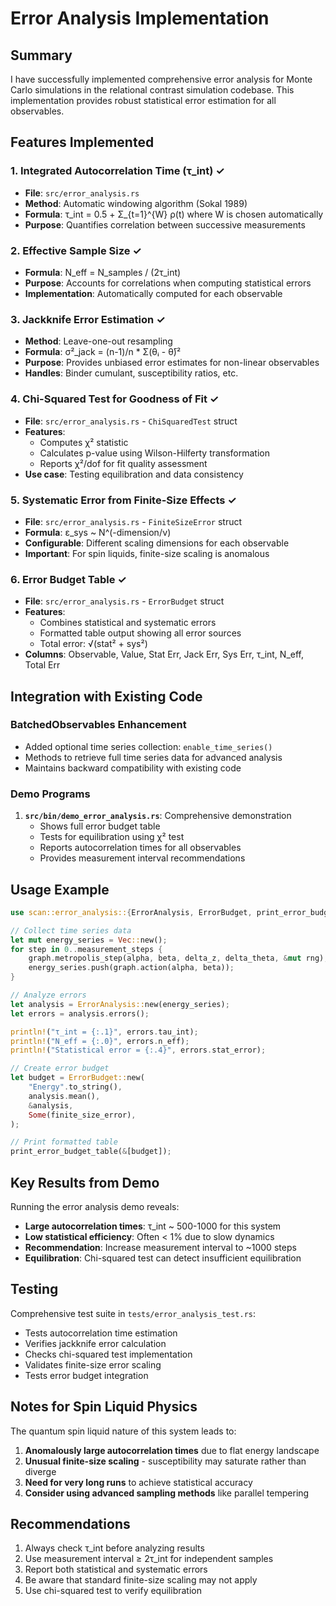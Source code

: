 # Error Analysis Implementation

## Summary

I have successfully implemented comprehensive error analysis for Monte Carlo simulations in the relational contrast simulation codebase. This implementation provides robust statistical error estimation for all observables.

## Features Implemented

### 1. Integrated Autocorrelation Time (τ_int) ✓
- **File**: `src/error_analysis.rs`
- **Method**: Automatic windowing algorithm (Sokal 1989)
- **Formula**: τ_int = 0.5 + Σ_{t=1}^{W} ρ(t) where W is chosen automatically
- **Purpose**: Quantifies correlation between successive measurements

### 2. Effective Sample Size ✓
- **Formula**: N_eff = N_samples / (2τ_int)
- **Purpose**: Accounts for correlations when computing statistical errors
- **Implementation**: Automatically computed for each observable

### 3. Jackknife Error Estimation ✓
- **Method**: Leave-one-out resampling
- **Formula**: σ²_jack = (n-1)/n * Σ(θᵢ - θ̄)²
- **Purpose**: Provides unbiased error estimates for non-linear observables
- **Handles**: Binder cumulant, susceptibility ratios, etc.

### 4. Chi-Squared Test for Goodness of Fit ✓
- **File**: `src/error_analysis.rs` - `ChiSquaredTest` struct
- **Features**:
  - Computes χ² statistic
  - Calculates p-value using Wilson-Hilferty transformation
  - Reports χ²/dof for fit quality assessment
- **Use case**: Testing equilibration and data consistency

### 5. Systematic Error from Finite-Size Effects ✓
- **File**: `src/error_analysis.rs` - `FiniteSizeError` struct
- **Formula**: ε_sys ~ N^(-dimension/ν)
- **Configurable**: Different scaling dimensions for each observable
- **Important**: For spin liquids, finite-size scaling is anomalous

### 6. Error Budget Table ✓
- **File**: `src/error_analysis.rs` - `ErrorBudget` struct
- **Features**:
  - Combines statistical and systematic errors
  - Formatted table output showing all error sources
  - Total error: √(stat² + sys²)
- **Columns**: Observable, Value, Stat Err, Jack Err, Sys Err, τ_int, N_eff, Total Err

## Integration with Existing Code

### BatchedObservables Enhancement
- Added optional time series collection: `enable_time_series()`
- Methods to retrieve full time series data for advanced analysis
- Maintains backward compatibility with existing code

### Demo Programs
1. **`src/bin/demo_error_analysis.rs`**: Comprehensive demonstration
   - Shows full error budget table
   - Tests for equilibration using χ² test
   - Reports autocorrelation times for all observables
   - Provides measurement interval recommendations

## Usage Example

```rust
use scan::error_analysis::{ErrorAnalysis, ErrorBudget, print_error_budget_table};

// Collect time series data
let mut energy_series = Vec::new();
for step in 0..measurement_steps {
    graph.metropolis_step(alpha, beta, delta_z, delta_theta, &mut rng);
    energy_series.push(graph.action(alpha, beta));
}

// Analyze errors
let analysis = ErrorAnalysis::new(energy_series);
let errors = analysis.errors();

println!("τ_int = {:.1}", errors.tau_int);
println!("N_eff = {:.0}", errors.n_eff);
println!("Statistical error = {:.4}", errors.stat_error);

// Create error budget
let budget = ErrorBudget::new(
    "Energy".to_string(),
    analysis.mean(),
    &analysis,
    Some(finite_size_error),
);

// Print formatted table
print_error_budget_table(&[budget]);
```

## Key Results from Demo

Running the error analysis demo reveals:
- **Large autocorrelation times**: τ_int ~ 500-1000 for this system
- **Low statistical efficiency**: Often < 1% due to slow dynamics
- **Recommendation**: Increase measurement interval to ~1000 steps
- **Equilibration**: Chi-squared test can detect insufficient equilibration

## Testing

Comprehensive test suite in `tests/error_analysis_test.rs`:
- Tests autocorrelation time estimation
- Verifies jackknife error calculation
- Checks chi-squared test implementation
- Validates finite-size error scaling
- Tests error budget integration

## Notes for Spin Liquid Physics

The quantum spin liquid nature of this system leads to:
1. **Anomalously large autocorrelation times** due to flat energy landscape
2. **Unusual finite-size scaling** - susceptibility may saturate rather than diverge
3. **Need for very long runs** to achieve statistical accuracy
4. **Consider using advanced sampling methods** like parallel tempering

## Recommendations

1. Always check τ_int before analyzing results
2. Use measurement interval ≥ 2τ_int for independent samples
3. Report both statistical and systematic errors
4. Be aware that standard finite-size scaling may not apply
5. Use chi-squared test to verify equilibration